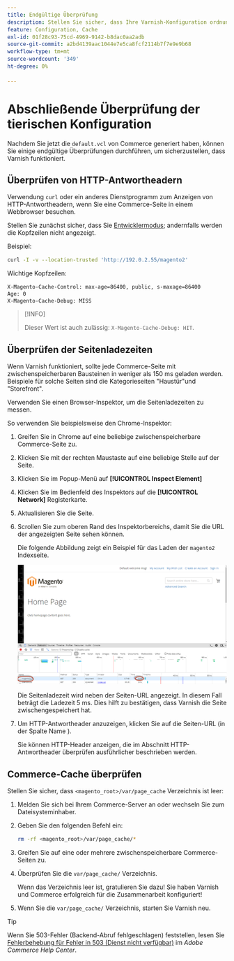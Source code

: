 ```yaml
---
title: Endgültige Überprüfung
description: Stellen Sie sicher, dass Ihre Varnish-Konfiguration ordnungsgemäß für die Verwendung mit der Adobe Commerce-Anwendung eingerichtet ist.
feature: Configuration, Cache
exl-id: 01f28c93-75cd-4969-9142-b8dac0aa2adb
source-git-commit: a2bd4139aac1044e7e5ca8fcf2114b7f7e9e9b68
workflow-type: tm+mt
source-wordcount: '349'
ht-degree: 0%

---
```


# Abschließende Überprüfung der tierischen Konfiguration

Nachdem Sie jetzt die `default.vcl` von Commerce generiert haben, können Sie einige endgültige Überprüfungen durchführen, um sicherzustellen, dass Varnish funktioniert.

## Überprüfen von HTTP-Antwortheadern

Verwendung `curl` oder ein anderes Dienstprogramm zum Anzeigen von HTTP-Antwortheadern, wenn Sie eine Commerce-Seite in einem Webbrowser besuchen.

Stellen Sie zunächst sicher, dass Sie [Entwicklermodus](../cli/set-mode.md#change-to-developer-mode); andernfalls werden die Kopfzeilen nicht angezeigt.

Beispiel:

```bash
curl -I -v --location-trusted 'http://192.0.2.55/magento2'
```

Wichtige Kopfzeilen:

```terminal
X-Magento-Cache-Control: max-age=86400, public, s-maxage=86400
Age: 0
X-Magento-Cache-Debug: MISS
```

>[!INFO]
>
>Dieser Wert ist auch zulässig: `X-Magento-Cache-Debug: HIT`.

## Überprüfen der Seitenladezeiten

Wenn Varnish funktioniert, sollte jede Commerce-Seite mit zwischenspeicherbaren Bausteinen in weniger als 150 ms geladen werden. Beispiele für solche Seiten sind die Kategorieseiten &quot;Haustür&quot;und &quot;Storefront&quot;.

Verwenden Sie einen Browser-Inspektor, um die Seitenladezeiten zu messen.

So verwenden Sie beispielsweise den Chrome-Inspektor:

1. Greifen Sie in Chrome auf eine beliebige zwischenspeicherbare Commerce-Seite zu.
1. Klicken Sie mit der rechten Maustaste auf eine beliebige Stelle auf der Seite.
1. Klicken Sie im Popup-Menü auf **[!UICONTROL Inspect Element]**
1. Klicken Sie im Bedienfeld des Inspektors auf die **[!UICONTROL Network]** Registerkarte.
1. Aktualisieren Sie die Seite.
1. Scrollen Sie zum oberen Rand des Inspektorbereichs, damit Sie die URL der angezeigten Seite sehen können.

   Die folgende Abbildung zeigt ein Beispiel für das Laden der `magento2` Indexseite.

   ![Klicken Sie auf die angezeigte Seite](../../assets/configuration/varnish-inspector.png)

   Die Seitenladezeit wird neben der Seiten-URL angezeigt. In diesem Fall beträgt die Ladezeit 5 ms. Dies hilft zu bestätigen, dass Varnish die Seite zwischengespeichert hat.

1. Um HTTP-Antwortheader anzuzeigen, klicken Sie auf die Seiten-URL (in der Spalte Name ).

   Sie können HTTP-Header anzeigen, die im Abschnitt HTTP-Antwortheader überprüfen ausführlicher beschrieben werden.

## Commerce-Cache überprüfen

Stellen Sie sicher, dass `<magento_root>/var/page_cache` Verzeichnis ist leer:

1. Melden Sie sich bei Ihrem Commerce-Server an oder wechseln Sie zum Dateisysteminhaber.
1. Geben Sie den folgenden Befehl ein:

   ```bash
   rm -rf <magento_root>/var/page_cache/*
   ```

1. Greifen Sie auf eine oder mehrere zwischenspeicherbare Commerce-Seiten zu.
1. Überprüfen Sie die `var/page_cache/` Verzeichnis.

   Wenn das Verzeichnis leer ist, gratulieren Sie dazu! Sie haben Varnish und Commerce erfolgreich für die Zusammenarbeit konfiguriert!

1. Wenn Sie die `var/page_cache/` Verzeichnis, starten Sie Varnish neu.

>[!TIP]
>
>Wenn Sie 503-Fehler (Backend-Abruf fehlgeschlagen) feststellen, lesen Sie [Fehlerbehebung für Fehler in 503 (Dienst nicht verfügbar)](https://experienceleague.adobe.com/docs/commerce-knowledge-base/kb/troubleshooting/miscellaneous/troubleshooting-503-errors.html) im _Adobe Commerce Help Center_.
